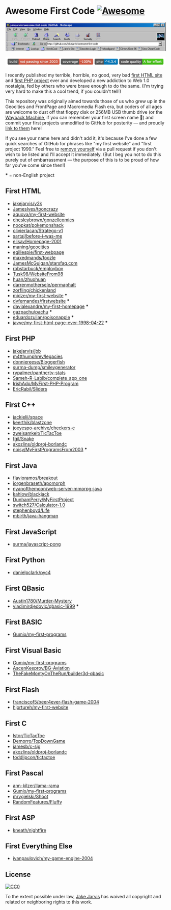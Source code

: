 # Awesome First Code [![Awesome](https://awesome.re/badge.svg)](https://awesome.re)

<p align="center"><img src="images/netscape.png"></p>
<p align="center"><img src="images/badges.png" width="537"></p>

I recently published my terrible, horrible, no good, very bad [first HTML site](https://jarv.is/y2k) and [first PHP project](https://github.com/jakejarvis/jbb#readme) ever and developed a new addiction to Web 1.0 nostalgia, fed by others who were brave enough to do the same. (I'm trying very hard to make this a cool trend, if you couldn't tell!)

This repository was originally aimed towards those of us who grew up in the Geocities and FrontPage and Macromedia Flash era, but coders of all ages are welcome to dust off that floppy disk or 256MB USB thumb drive (or the [Wayback Machine](https://archive.org/web/), if you can remember your first screen name 😬) and commit your first projects unmodified to GitHub for posterity — and proudly [link to them](https://github.com/jakejarvis/awesome-first-code/edit/master/readme.md) here!

If you see your name here and didn't add it, it's because I've done a few quick searches of GitHub for phrases like "my first website" and "first project 1999." Feel free to [remove yourself](https://github.com/jakejarvis/awesome-first-code/edit/master/readme.md) via a pull request if you don't wish to be listed and I'll accept it immediately. (But I beg you not to do this purely out of embarrassment — the purpose of this is to be proud of how far you've come since then!)

**\*** = non-English project

## First HTML

- [jakejarvis/y2k](https://github.com/jakejarvis/y2k)
- [JamesIves/tooncrazy](https://github.com/JamesIves/tooncrazy)
- [aquova/my-first-website](https://github.com/aquova/my-first-website)
- [chesleybrown/gonzellcomics](https://github.com/chesleybrown/gonzellcomics)
- [noopkat/pokemonshack](https://github.com/noopkat/pokemonshack)
- [olivierlacan/Stratego-v1](https://github.com/olivierlacan/Stratego-v1)
- [sartaj/before-i-was-me](https://github.com/sartaj/before-i-was-me)
- [elisav/Homepage-2001](https://github.com/elisav/Homepage-2001)
- [maning/geocities](https://github.com/maning/geocities)
- [egillespie/first-webpage](https://github.com/egillespie/first-webpage)
- [maxedmands/foozle](https://github.com/maxedmands/foozle)
- [JamesMcGuigan/starsfaq.com](https://github.com/JamesMcGuigan/starsfaq.com)
- [robstarbuck/employboy](https://github.com/robstarbuck/employboy)
- [Tusk98/WebsiteFrom98](https://github.com/Tusk98/WebsiteFrom98)
- [huan/zhuohuan](https://github.com/huan/zhuohuan)
- [darrenmothersele/permaphalt](https://github.com/darrenmothersele/permaphalt)
- [zorfling/chickenland](https://github.com/zorfling/chickenland)
- [midzer/my-first-website](https://github.com/midzer/my-first-website) **\***
- [dvfernandes/firstwebsite](https://github.com/dvfernandes/firstwebsite) **\***
- [davialexandre/my-first-homepage](https://github.com/davialexandre/my-first-homepage) **\***
- [gazpachu/pachu](https://github.com/gazpachu/pachu) **\***
- [eduardozulian/poisonapple](https://github.com/eduardozulian/poisonapple) **\***
- [javve/my-first-html-page-ever-1998-04-22](https://github.com/javve/my-first-html-page-ever-1998-04-22) **\***


## First PHP

- [jakejarvis/jbb](https://github.com/jakejarvis/jbb)
- [m4tthumphrey/legacies](https://github.com/m4tthumphrey/legacies)
- [donniereese/Bloggerfish](https://github.com/donniereese/Bloggerfish)
- [surma-dump/smileygenerator](https://github.com/surma-dump/smileygenerator)
- [rypalmer/panthertv-stats](https://github.com/rypalmer/panthertv-stats)
- [Sameh-R-Labib/complete_app_one](https://github.com/Sameh-R-Labib/complete_app_one)
- [IrishAdo/MyFirst-PHP-Program](https://github.com/IrishAdo/MyFirst-PHP-Program)
- [EricRabil/Sliders](https://github.com/EricRabil/Sliders)

## First C++

- [jackielii/space](https://github.com/jackielii/space)
- [keerthik/blastzone](https://github.com/keerthik/blastzone)
- [joeyespo-archive/checkers-c](https://github.com/joeyespo-archive/checkers-c)
- [zweisamkeit/TicTacToe](https://github.com/zweisamkeit/TicTacToe)
- [fgil/Snake](https://github.com/fgil/Snake)
- [akozlins/oldproj-borlandc](https://github.com/akozlins/oldproj-borlandc)
- [noisy/MyFirstProgramsFrom2003](https://github.com/noisy/MyFirstProgramsFrom2003) **\***

## First Java

- [flavioramos/breakout](https://github.com/flavioramos/breakout)
- [jorgenbraseth/apomorph](https://github.com/jorgenbraseth/apomorph)
- [nyanofthemoon/web-server-mmorpg-java](https://github.com/nyanofthemoon/web-server-mmorpg-java)
- [kahlow/blackjack](https://github.com/kahlow/blackjack)
- [DunhamPerry/MyFirstProject](https://github.com/DunhamPerry/MyFirstProject)
- [switch527/Calculator-1.0](https://github.com/switch527/Calculator-1.0)
- [stephenboyd/Life](https://github.com/stephenboyd/Life)
- [mbirth/java-hangman](https://github.com/mbirth/java-hangman)

## First JavaScript

- [surma/javascript-pong](https://github.com/surma/javascript-pong)

## First Python

- [danielpclark/pyc4](https://github.com/danielpclark/pyc4)

## First QBasic

- [Austin1780/Murder-Mystery](https://github.com/Austin1780/Murder-Mystery)
- [vladimirdjedovic/qbasic-1999](https://github.com/vladimirdjedovic/qbasic-1999) **\***

## First BASIC

- [Gumix/my-first-programs](https://github.com/Gumix/my-first-programs)

## First Visual Basic

- [Gumix/my-first-programs](https://github.com/Gumix/my-first-programs)
- [AscenKeeprov/BG-Aviation](https://github.com/AscenKeeprov/BG-Aviation)
- [TheFakeMontyOnTheRun/builder3d-qbasic](https://github.com/TheFakeMontyOnTheRun/builder3d-qbasic)

## First Flash

- [franciscof5/beer4ever-flash-game-2004](https://github.com/franciscof5/beer4ever-flash-game-2004)
- [hjortureh/my-first-website](https://github.com/hjortureh/my-first-website)

## First C

- [lstor/TicTacToe](https://github.com/lstor/TicTacToe)
- [Demorro/TopDownGame](https://github.com/Demorro/TopDownGame)
- [jamesb/c-sig](https://github.com/jamesb/c-sig)
- [akozlins/oldproj-borlandc](https://github.com/akozlins/oldproj-borlandc)
- [toddlipcon/tictactoe](https://github.com/toddlipcon/tictactoe)

## First Pascal

- [ann-kilzer/llama-rama](https://github.com/ann-kilzer/llama-rama)
- [Gumix/my-first-programs](https://github.com/Gumix/my-first-programs)
- [mrygielski/Shoot](https://github.com/mrygielski/Shoot)
- [RandomFeatures/Fluffy](https://github.com/RandomFeatures/Fluffy)

## First ASP

- [kneath/nightfire](https://github.com/kneath/nightfire)

## First Everything Else

- [ivanpaulovich/my-game-engine-2004](https://github.com/ivanpaulovich/my-game-engine-2004)



## License

[![CC0](http://mirrors.creativecommons.org/presskit/buttons/88x31/svg/cc-zero.svg)](https://creativecommons.org/publicdomain/zero/1.0/)

To the extent possible under law, [Jake Jarvis](https://jarv.is/) has waived all copyright and related or neighboring rights to this work.
